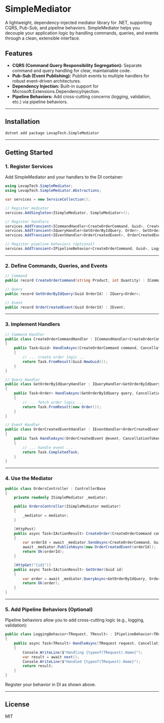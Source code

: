 # SimpleMediator

A lightweight, dependency-injected mediator library for .NET, supporting CQRS, Pub-Sub, and pipeline behaviors. SimpleMediator helps you decouple your application logic by handling commands, queries, and events through a clean, extensible interface.

## Features

- **CQRS (Command Query Responsibility Segregation):** Separate command and query handling for clear, maintainable code.
- **Pub-Sub (Event Publishing):** Publish events to multiple handlers for robust event-driven architectures.
- **Dependency Injection:** Built-in support for Microsoft.Extensions.DependencyInjection.
- **Pipeline Behaviors:** Add cross-cutting concerns (logging, validation, etc.) via pipeline behaviors.

---

## Installation


```
dotnet add package LevapTech.SimpleMediator
```
---

## Getting Started

### 1. Register Services

Add SimpleMediator and your handlers to the DI container:


```csharp
using LevapTech.SimpleMediator;
using LevapTech.SimpleMediator.Abstractions;

var services = new ServiceCollection();

// Register mediator
services.AddSingleton<ISimpleMediator, SimpleMediator>();

// Register handlers
services.AddTransient<ICommandHandler<CreateOrderCommand, Guid>, CreateOrderCommandHandler>();
services.AddTransient<IQueryHandler<GetOrderByIdQuery, Order>, GetOrderByIdQueryHandler>();
services.AddTransient<IEventHandler<OrderCreatedEvent>, OrderCreatedEventHandler>();

// Register pipeline behaviors (optional)
services.AddTransient<IPipelineBehavior<CreateOrderCommand, Guid>, LoggingBehavior<CreateOrderCommand, Guid>>();

```

---

### 2. Define Commands, Queries, and Events


```csharp
// Command
public record CreateOrderCommand(string Product, int Quantity) : ICommand<Guid>;

// Query
public record GetOrderByIdQuery(Guid OrderId) : IQuery<Order>;

// Event
public record OrderCreatedEvent(Guid OrderId) : IEvent;

```

---

### 3. Implement Handlers


```csharp
// Command Handler
public class CreateOrderCommandHandler : ICommandHandler<CreateOrderCommand, Guid>
{
    public Task<Guid> HandleAsync(CreateOrderCommand command, CancellationToken cancellationToken)
    {
        // ... create order logic ...
        return Task.FromResult(Guid.NewGuid());
    }
}

// Query Handler
public class GetOrderByIdQueryHandler : IQueryHandler<GetOrderByIdQuery, Order>
{
    public Task<Order> HandleAsync(GetOrderByIdQuery query, CancellationToken cancellationToken)
    {
        // ... fetch order logic ...
        return Task.FromResult(new Order());
    }
}

// Event Handler
public class OrderCreatedEventHandler : IEventHandler<OrderCreatedEvent>
{
    public Task HandleAsync(OrderCreatedEvent @event, CancellationToken cancellationToken)
    {
        // ... handle event ...
        return Task.CompletedTask;
    }
}

```

---

### 4. Use the Mediator


```csharp
public class OrdersController : ControllerBase
{
    private readonly ISimpleMediator _mediator;

    public OrdersController(ISimpleMediator mediator)
    {
        _mediator = mediator;
    }

    [HttpPost]
    public async Task<IActionResult> CreateOrder(CreateOrderCommand command)
    {
        var orderId = await _mediator.SendAsync<CreateOrderCommand, Guid>(command);
        await _mediator.PublishAsync(new OrderCreatedEvent(orderId));
        return Ok(orderId);
    }

    [HttpGet("{id}")]
    public async Task<IActionResult> GetOrder(Guid id)
    {
        var order = await _mediator.QueryAsync<GetOrderByIdQuery, Order>(new GetOrderByIdQuery(id));
        return Ok(order);
    }
}

```

---

### 5. Add Pipeline Behaviors (Optional)

Pipeline behaviors allow you to add cross-cutting logic (e.g., logging, validation):


```csharp
public class LoggingBehavior<TRequest, TResult> : IPipelineBehavior<TRequest, TResult>
{
    public async Task<TResult> HandleAsync(TRequest request, CancellationToken cancellationToken, Func<Task<TResult>> next)
    {
        Console.WriteLine($"Handling {typeof(TRequest).Name}");
        var result = await next();
        Console.WriteLine($"Handled {typeof(TRequest).Name}");
        return result;
    }
}

```

Register your behavior in DI as shown above.

---

## License

MIT
